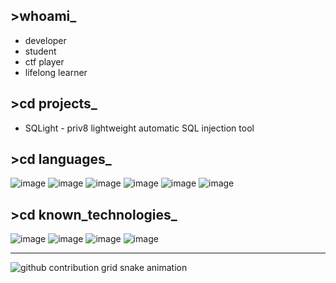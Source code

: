 ## >whoami_
- developer
- student
- ctf player
- lifelong learner
  
## >cd projects_
- SQLight - priv8 lightweight automatic SQL injection tool
## >cd languages_
![image](https://github.com/cyberintrusion/cyberintrusion/assets/126964670/5e00008f-004e-4f23-ba67-832012b1c6a3)
![image](https://github.com/cyberintrusion/cyberintrusion/assets/126964670/6c4514fb-622c-4b3c-abd8-f9919532b339)
![image](https://github.com/cyberintrusion/cyberintrusion/assets/126964670/eae14eb3-972d-417e-90ba-2a14ed14b96e)
![image](https://github.com/cyberintrusion/cyberintrusion/assets/126964670/d7d165ff-8a70-4908-a8fa-1dec87502418)
![image](https://github.com/cyberintrusion/cyberintrusion/assets/126964670/b999f9df-19a0-46b8-a580-cfe477fdedd9)
![image](https://github.com/cyberintrusion/cyberintrusion/assets/126964670/426e0c2c-0778-4aa4-903a-c5be6626620b)
## >cd known_technologies_
![image](https://github.com/cyberintrusion/cyberintrusion/assets/126964670/f669c931-586f-4a26-ad53-30a71e1d796d)
![image](https://github.com/cyberintrusion/cyberintrusion/assets/126964670/ba7f0337-b889-4697-bf25-abf4e84ed4a6)
![image](https://github.com/cyberintrusion/cyberintrusion/assets/126964670/0d4f3fa9-59a1-4e13-89f5-8dc76f04e13a)
![image](https://github.com/cyberintrusion/cyberintrusion/assets/126964670/ab2cbf8f-eb5d-43f4-81e8-7bb43515967c)

---

<picture>
  <source media="(prefers-color-scheme: dark)" srcset="https://raw.githubusercontent.com/cyberintrusion/cyberintrusion/output/github-contribution-grid-snake-dark.svg">
  <source media="(prefers-color-scheme: light)" srcset="https://raw.githubusercontent.com/cyberintrusion/cyberintrusion/output/github-contribution-grid-snake.svg">
  <img alt="github contribution grid snake animation" src="https://raw.githubusercontent.com/cyberintrusion/cyberintrusion/output/github-contribution-grid-snake.svg">
</picture>
